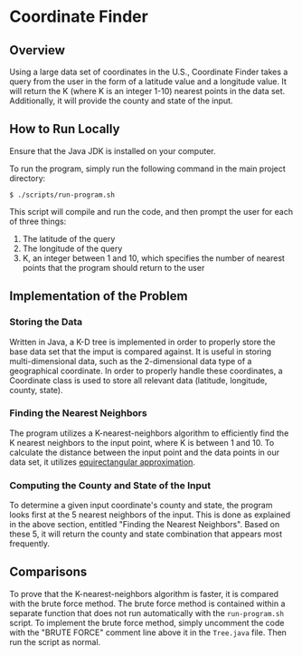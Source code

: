 # Coordinate Finder


## Overview

Using a large data set of coordinates in the U.S., Coordinate Finder takes a
query from the user in the form of a latitude value and a longitude value.  It
will return the K (where K is an integer 1-10) nearest points in the data set.
Additionally, it will provide the county and state of the input.


## How to Run Locally

Ensure that the Java JDK is installed on your computer.

To run the program, simply run the following command in the main project directory:
```
$ ./scripts/run-program.sh
``` 
This script will compile and run the code, and then prompt the user for each of
three things:
1. The latitude of the query
2. The longitude of the query
3. K, an integer between 1 and 10, which specifies the number of nearest points
that the program should return to the user


## Implementation of the Problem

### Storing the Data
Written in Java, a K-D tree is implemented in order to properly store the base
data set that the imput is compared against.  It is useful in storing
multi-dimensional data, such as the 2-dimensional data type of a geographical
coordinate.  In order to properly handle these coordinates, a Coordinate class
is used to store all relevant data (latitude, longitude, county, state).

### Finding the Nearest Neighbors
The program utilizes a K-nearest-neighbors algorithm to efficiently find the K
nearest neighbors to the input point, where K is between 1 and 10.  To calculate
the distance between the input point and the data points in our data set, it utilizes
[equirectangular approximation](http://www.movable-type.co.uk/scripts/latlong.html).

### Computing the County and State of the Input
To determine a given input coordinate's county and state, the program looks first at
the 5 nearest neighbors of the input.  This is done as explained in the above
section, entitled "Finding the Nearest Neighbors".  Based on these 5, it will return
the county and state combination that appears most frequently.


## Comparisons

To prove that the K-nearest-neighbors algorithm is faster, it is compared with the 
brute force method.  The brute force method is contained within a separate function
that does not run automatically with the `run-program.sh` script.  To implement the
brute force method, simply uncomment the code with the "BRUTE FORCE" comment line
above it in the `Tree.java` file.  Then run the script as normal.

